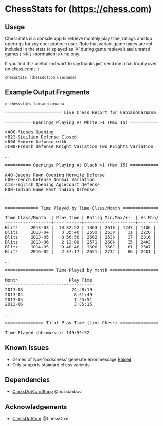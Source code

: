 # ChessStats for (https://chess.com)

## Usage
ChessStats is a console app to retrieve monthly play time, ratings and top openings for any chessdotcom user. Note that variant game types are not included in the stats (displayed as 'X' during game retrieval) and unrated games ('NR') information is time only. 

If you find this useful and want to say thanks just send me a fun trophy over on chess.com ;-)

```
chessstats [chessdotcom username]
```
## Example Output Fragments

```
> chessstats fabianocaruana
```

<pre>
====================== Live Chess Report for FabianoCaruana - 19/03/2020 =======================

========== Openings Playing As White >1 (Max 15) ===========  
  
>A00-Mieses Opening                                                          |   98
>B23-Sicilian Defense Closed                                                 |   32
>B06-Modern Defense with                                                     |   23
>C00-French Defense Knight Variation Two Knights Variation                   |   21
</pre>
...
<pre>
========== Openings Playing As Black >1 (Max 15) ===========

A40-Queens Pawn Opening Horwitz Defense                                     |   54
C00-French Defense Normal Variation                                         |   35
A13-English Opening Agincourt Defense                                       |   26
E00-Indian Game East Indian Defense                                         |   23
</pre>
...
<pre>
============= Time Played by Time Class/Month ==============

Time Class/Month  | Play Time | Rating Min/Max/+-  | Vs Min/BestWin/Max | Win  | Loss | Draw | Tot.
------------------+-----------+--------------------+--------------------+------+------+------+------
Blitz     2013-03 |  13:32:52 | 1363 | 2610 | 1247 | 1186 | 2517 | 2580 |  158 |   12 |    6 |  176
Blitz     2013-04 |   3:35:46 | 2599 | 2630 |   31 | 2220 | 2564 | 2571 |   30 |    7 |    8 |   45
Blitz     2013-05 |   0:56:56 | 2602 | 2639 |   37 | 2316 | 2328 | 2523 |    6 |    3 |    1 |   10
Blitz     2013-06 |   2:13:00 | 2571 | 2606 |   35 | 2403 | 2474 | 2484 |    7 |    5 |    2 |   14
Blitz     2014-05 |   0:48:46 | 2606 | 2667 |   61 | 2507 | 2523 | 2523 |    6 |    1 |    1 |    8
Blitz     2016-02 |   2:37:17 | 2651 | 2737 |   86 | 2481 | 2506 | 2511 |    9 |    2 |    4 |   15
</pre>
...
<pre>
=================== Time Played by Month ===================

Month                  | Play Time
-----------------------+-----------
2013-03                |  24:48:19
2013-04                |   8:01:49
2013-05                |   1:55:51
2013-06                |   3:05:15
</pre>
...
<pre>
=============== Total Play Time (Live Chess) ===============

Time Played (hh:mm:ss): 149:50:52
</pre>

## Known Issues
- Games of type 'oddschess' generate error message [Raised](https://github.com/nullablebool/ChessDotComSharp/issues/1)
- Only supports standard chess varients

## Dependencies

- [ChessDotComSharp](https://github.com/nullablebool/ChessDotComSharp) @nullablebool

## Acknowledgements

- [ChessDotCom](https://github.com/ChessCom) @ChessCom

